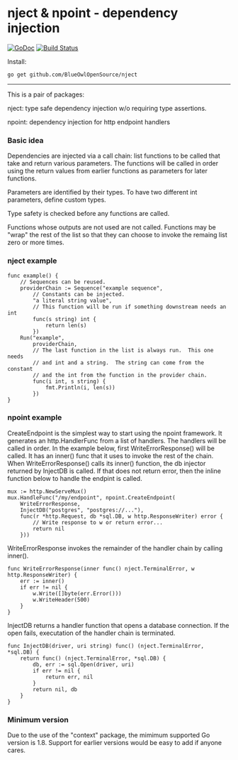 # nject & npoint - dependency injection 

[![GoDoc](https://godoc.org/github.com/BlueOwlOpenSource/nject?status.png)](http://godoc.org/github.com/BlueOwlOpenSource/nject) 
[![Build Status](https://travis-ci.org/BlueOwlOpenSource/nject.svg)](https://travis-ci.org/BlueOwlOpenSource/nject)

Install:

	go get github.com/BlueOwlOpenSource/nject

---

This is a pair of packages:

nject: type safe dependency injection w/o requiring type assertions.

npoint: dependency injection for http endpoint handlers

### Basic idea

Dependencies are injected via a call chain: list functions to be called
that take and return various parameters.  The functions will be called
in order using the return values from earlier functions as parameters
for later functions.

Parameters are identified by their types.  To have two different int
parameters, define custom types.

Type safety is checked before any functions are called.

Functions whose outputs are not used are not called.  Functions may be
"wrap" the rest of the list so that they can choose to invoke the
remaing list zero or more times.

### nject example

	func example() {
		// Sequences can be reused.
		providerChain := Sequence("example sequence",
			// Constants can be injected.
			"a literal string value",
			// This function will be run if something downstream needs an int
			func(s string) int {
				return len(s)
			})
		Run("example",
			providerChain,
			// The last function in the list is always run.  This one needs
			// and int and a string.  The string can come from the constant
			// and the int from the function in the provider chain.
			func(i int, s string) {
				fmt.Println(i, len(s))
			})
	}

### npoint example

CreateEndpoint is the simplest way to start using the npoint framework.  It
generates an http.HandlerFunc from a list of handlers.  The handlers will be called
in order.   In the example below, first WriteErrorResponse() will be called.  It
has an inner() func that it uses to invoke the rest of the chain.  When 
WriteErrorResponse() calls its inner() function, the db injector returned by
InjectDB is called.  If that does not return error, then the inline function below
to handle the endpint is called.  

	mux := http.NewServeMux()
	mux.HandleFunc("/my/endpoint", npoint.CreateEndpoint(
		WriteErrorResponse,
		InjectDB("postgres", "postgres://..."),
		func(r *http.Request, db *sql.DB, w http.ResponseWriter) error {
			// Write response to w or return error...
			return nil
		}))

WriteErrorResponse invokes the remainder of the handler chain by calling inner().

	func WriteErrorResponse(inner func() nject.TerminalError, w http.ResponseWriter) {
		err := inner()
		if err != nil {
			w.Write([]byte(err.Error()))
			w.WriteHeader(500)
		}
	}

InjectDB returns a handler function that opens a database connection.   If the open
fails, executation of the handler chain is terminated.

	func InjectDB(driver, uri string) func() (nject.TerminalError, *sql.DB) {
		return func() (nject.TerminalError, *sql.DB) {
			db, err := sql.Open(driver, uri)
			if err != nil {
				return err, nil
			}
			return nil, db
		}
	}


### Minimum version

Due to the use of the "context" package, the mimimum supported Go version is 1.8.
Support for earlier versions would be easy to add if anyone cares.
